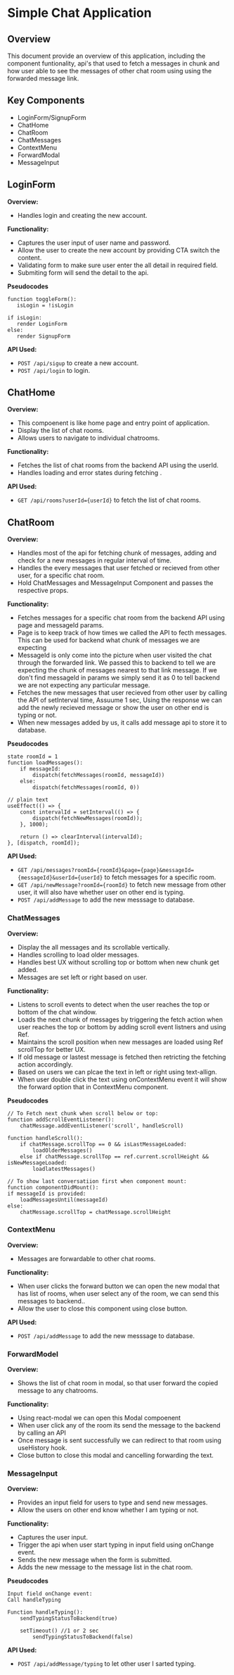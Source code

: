 # Simple Chat Application

## Overview

This document provide an overview of this application, including the component funtionality, api's that used to fetch a messages in chunk and how user able to see the messages of other chat room using using the forwarded message link.

## Key Components

- LoginForm/SignupForm
- ChatHome
- ChatRoom
- ChatMessages
- ContextMenu
- ForwardModal
- MessageInput

## LoginForm

**Overview:**

- Handles login and creating the new account.

**Functionality:**

- Captures the user input of user name and password.
- Allow the user to create the new account by providing CTA switch the content.
- Validating form to make sure user enter the all detail in required field.
- Submiting form will send the detail to the api.

**Pseudocodes**

    function toggleForm():
       isLogin = !isLogin

    if isLogin:
       render LoginForm
    else:
       render SignupForm


**API Used:**

- `POST /api/sigup` to create a new account.
- `POST /api/login` to login.

## ChatHome

**Overview:**

- This compoenent is like home page and entry point of application.
- Display the list of chat rooms.
- Allows users to navigate to individual chatrooms.

**Functionality:**

- Fetches the list of chat rooms from the backend API using the userId.
- Handles loading and error states during fetching .

**API Used:**

- `GET /api/rooms?userId={userId}` to fetch the list of chat rooms.

## ChatRoom

**Overview:**

- Handles most of the api for fetching chunk of messages, adding and check for a new messages in regular interval of time.
- Handles the every messages that user fetched or recieved from other user, for a specific chat room.
- Hold ChatMessages and MessageInput Component and passes the respective props.

**Functionality:**

- Fetches messages for a specific chat room from the backend API using page and messageId params.
- Page is to keep track of how times we called the API to fecth messages. This can be used for backend what chunk of messages we are expecting
- MessageId is only come into the picture when user visited the chat through the forwarded link. We passed this to backend to tell we are expecting the chunk of messages nearest to that link message. If we don't find messageId in params we simply send it as 0 to tell backend we are not expecting any particular message.
- Fetches the new messages that user recieved from other user by calling the API of setInterval time, Assuume 1 sec, Using the response we can add the newly recieved message or show the user on other end is typing or not.
- When new messages added by us, it calls add message api to store it to database.

**Pseudocodes**

    state roomId = 1
    function loadMessages():
        if messageId:
            dispatch(fetchMessages(roomId, messageId))
        else:
            dispatch(fetchMessages(roomId, 0))

    // plain text
    useEffect(() => {
        const intervalId = setInterval(() => {
            dispatch(fetchNewMessages(roomId));
        }, 1000);

        return () => clearInterval(intervalId);
    }, [dispatch, roomId]);

**API Used:**

- `GET /api/messages?roomId={roomId}&page={page}&messageId={messageId}&userId={userId}` to fetch messages for a specific room.
- `GET /api/newMessage?roomId={roomId}` to fetch new message from other user, it will also have whether user on other end is typing.
- `POST /api/addMessage` to add the new messsage to database.

### ChatMessages

**Overview:**

- Display the all messages and its scrollable vertically.
- Handles scrolling to load older messages.
- Handles best UX without scrolling top or bottom when new chunk get added.
- Messages are set left or right based on user.

**Functionality:**

- Listens to scroll events to detect when the user reaches the top or bottom of the chat window.
- Loads the next chunk of messages by triggering the fetch action when user reaches the top or bottom by adding scroll event listners and using Ref.
- Maintains the scroll position when new messages are loaded using Ref scrollTop for better UX.
- If old message or lastest message is fetched then retricting the fetching action accordingly.
- Based on users we can plcae the text in left or right using text-allign.
- When user double click the text using onContextMenu event it will show the forward option that in ContextMenu component.

**Pseudocodes**

    // To Fetch next chunk when scroll below or top:
    function addScrollEventListener():
        chatMessage.addEventListener('scroll', handleScroll)

    function handleScroll():
        if chatMessage.scrollTop == 0 && isLastMessageLoaded:
            loadOlderMessages()
        else if chatMessage.scrollTop == ref.current.scrollHeight && isNewMessageLoaded:
            loadlatestMessages()

    // To show last conversatiion first when component mount:
    function componentDidMount():
    if messageId is provided:
        loadMessagesUntil(messageId)
    else:
        chatMessage.scrollTop = chatMessage.scrollHeight


### ContextMenu

**Overview:**

- Messages are forwardable to other chat rooms.

**Functionality:**

- When user clicks the forward button we can open the new modal that has list of rooms, when user select any of the room, we can send this messages to backend..
- Allow the user to close this component using close button.

**API Used:**

- `POST /api/addMessage` to add the new messsage to database.

### ForwardModel

**Overview:**

- Shows the list of chat room in modal, so that user forward the copied message to any chatrooms.

**Functionality:**

- Using react-modal we can open this Modal compoenent
- When user click any of the room its send the message to the backend by calling an API
- Once message is sent successfully we can redirect to that room using useHistory hook.
- Close button to close this modal and cancelling forwarding the text.

### MessageInput

**Overview:**

- Provides an input field for users to type and send new messages.
- Allow the users on other end know whether I am typing or not.

**Functionality:**

- Captures the user input.
- Trigger the api when user start typing in input field using onChange event.
- Sends the new message when the form is submitted.
- Adds the new message to the message list in the chat room.

**Pseudocodes**

    Input field onChange event:
    Call handleTyping

    Function handleTyping():
        sendTypingStatusToBackend(true)

        setTimeout() //1 or 2 sec
            sendTypingStatusToBackend(false)

**API Used:**

- `POST /api/addMessage/typing` to let other user I sarted typing.
